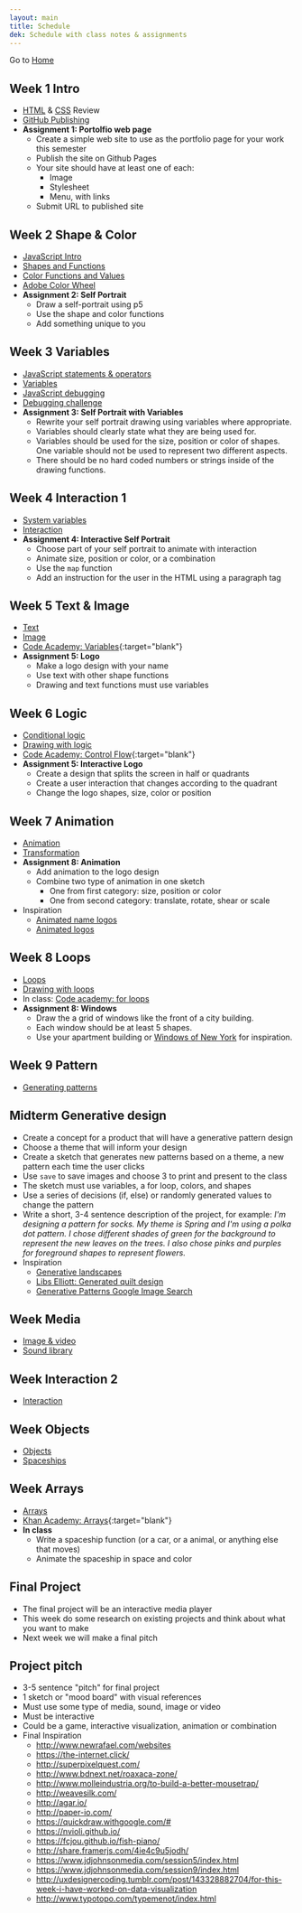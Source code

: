 ```yaml
---
layout: main
title: Schedule
dek: Schedule with class notes & assignments
---
```


Go to [Home](index.html)

## Week 1 **Intro**

- [HTML](notes/html) & [CSS](notes/css) Review 
- [GitHub Publishing](notes/github)
- **Assignment 1: Portolfio web page**
	- Create a simple web site to use as the portfolio page for your work this semester
	- Publish the site on Github Pages
	- Your site should have at least one of each:
		- Image
		- Stylesheet
		- Menu, with links
	- Submit URL to published site


## Week 2 **Shape & Color**
- [JavaScript Intro](notes/javascript)
- [Shapes and Functions](notes/p5)
- [Color Functions and Values](notes/color)
- [Adobe Color Wheel](https://color.adobe.com/create/color-wheel/)
- **Assignment 2: Self Portrait**
	- Draw a self-portrait using p5
	- Use the shape and color functions
	- Add something unique to you

## Week 3 **Variables**
- [JavaScript statements & operators](notes/javascript/statements.html)
- [Variables](notes/variables/)
- [JavaScript debugging](notes/debug)
- [Debugging challenge](notes/debug/debug.zip)
- **Assignment 3: Self Portrait with Variables**
	- Rewrite your self portrait drawing using variables where appropriate.
	- Variables should clearly state what they are being used for.
	- Variables should be used for the size, position or color of shapes.  One variable should not be used to represent two different aspects.
	- There should be no hard coded numbers or strings inside of the drawing functions.

## Week 4 **Interaction 1**
- [System variables](notes/system_variables)
- [Interaction](notes/interaction_1)
- **Assignment 4: Interactive Self Portrait**
	- Choose part of your self portrait to animate with interaction
	- Animate size, position or color, or a combination
	- Use the `map` function
	- Add an instruction for the user in the HTML using a paragraph tag

## Week 5 **Text & Image**
- [Text](notes/text)
- [Image](notes/image)
- [Code Academy: Variables](https://www.codecademy.com/courses/learn-javascript-introduction/lessons/variables/exercises/intro-variables){:target="blank"}
- **Assignment 5: Logo**
	- Make a logo design with your name
	- Use text with other shape functions
	- Drawing and text functions must use variables

## Week 6 **Logic**
- [Conditional logic](notes/logic)
- [Drawing with logic](notes/logic/p5.html)
- [Code Academy: Control Flow](https://www.codecademy.com/courses/learn-javascript-control-flow/lessons/control-flow/exercises/control-flow-intro){:target="blank"}
- **Assignment 5: Interactive Logo**
	- Create a design that splits the screen in half or quadrants
	- Create a user interaction that changes according to the quadrant
	- Change the logo shapes, size, color or position

## Week 7 **Animation**
- [Animation](notes/animation)
- [Transformation](notes/transform)
- **Assignment 8: Animation**
	- Add animation to the logo design
	- Combine two type of animation in one sketch
		- One from first category: size, position or color
		- One from second category: translate, rotate, shear or scale
- Inspiration
	- [Animated name logos](http://www.flamingtext.com/Animated-Logos)
	- [Animated logos](http://www.howdesign.com/featured/animated-logos/)


## Week 8 **Loops**
- [Loops](notes/loops)
- [Drawing with loops](notes/loops/p5.html)
- In class: [Code academy: for loops](https://www.codecademy.com/courses/javascript-beginner-en-NhsaT/0/1)
- **Assignment 8: Windows**
	- Draw the a grid of windows like the front of a city building.  
	- Each window should be at least 5 shapes.  
	- Use your apartment building or [Windows of New York](http://windowsofnewyork.com/) for inspiration.

## Week 9 **Pattern**
- [Generating patterns](notes/pattern)

## Midterm **Generative design**
- Create a concept for a product that will have a generative pattern design
- Choose a theme that will inform your design
- Create a sketch that generates new patterns based on a theme, a new pattern each time the user clicks
- Use `save` to save images and choose 3 to print and present to the class
- The sketch must use variables, a for loop, colors, and shapes
- Use a series of decisions (if, else) or randomly generated values to change the pattern
- Write a short, 3-4 sentence description of the project, for example: *I'm designing a pattern for socks.  My theme is Spring and I'm using a polka dot pattern.  I chose different shades of green for the background to represent  the new leaves on the trees.  I also chose pinks and purples for foreground shapes to represent flowers.*
- Inspiration
	- [Generative landscapes](https://generativelandscapes.wordpress.com/2014/08/15/complex-pattern-from-simple-arcs-example-3-6/)
	- [Libs Elliott: Generated quilt design](http://themakersnation.com/maker-spotlight-libs-elliott/)
	- [Generative Patterns Google Image Search](https://www.google.com/search?q=generative+patterns&source=lnms&tbm=isch&sa=X&ved=0ahUKEwiA-OPl3fbWAhWD6iYKHTihD7EQ_AUICigB&biw=1897&bih=984#imgrc=_)

<!-- 

	ommitted assignments
	draw window function


	10: Intro PComp/Circuits
	11: Digial input/output
	12: Analog input/output

 -->


## Week **Media**
- [Image & video](notes/media)
- [Sound library](notes/sound)

## Week **Interaction 2**
- [Interaction](notes/interaction_2)

## Week **Objects**
- [Objects](notes/objects)
- [Spaceships](notes/objects/p5.html)

## Week **Arrays**
- [Arrays](notes/array)
- [Khan Academy: Arrays](https://www.khanacademy.org/computing/computer-programming/programming/arrays/p/intro-to-arrays){:target="blank"}
- **In class**
	- Write a spaceship function (or a car, or a animal, or anything else that moves)
	- Animate the spaceship in space and color



## Final **Project**
- The final project will be an interactive media player
- This week do some research on existing projects and think about what you want to make
- Next week we will make a final pitch
## **Project pitch**
- 3-5 sentence "pitch" for final project
- 1 sketch or "mood board" with visual references
- Must use some type of media, sound, image or video
- Must be interactive
- Could be a game, interactive visualization, animation or combination
- Final Inspiration
	- <http://www.newrafael.com/websites>
	- <https://the-internet.click/>
	- <http://superpixelquest.com/>
	- <http://www.bdnext.net/roaxaca-zone/>
	- <http://www.molleindustria.org/to-build-a-better-mousetrap/>
	- <http://weavesilk.com/>
	- <http://agar.io/>
	- <http://paper-io.com/>
	- <https://quickdraw.withgoogle.com/#>
	- <https://nvioli.github.io/>
	- <https://fcjou.github.io/fish-piano/>
	- <http://share.framerjs.com/4ie4c9u5jodh/>
	- <https://www.jdjohnsonmedia.com/session5/index.html>
	- <https://www.jdjohnsonmedia.com/session9/index.html>
	- <http://uxdesignercoding.tumblr.com/post/143328882704/for-this-week-i-have-worked-on-data-visualization>
	- <http://www.typotopo.com/typemenot/index.html>


<!-- 
## Week 10
- Midterm Presentatio
- [Interaction](week9/)
- [DOM Library](week9/dom.html)  
- [Beyond the canvas (DOM Tutorial)](https://github.com/processing/p5.js/wiki/Beyond-the-canvas)

## Week 13
**Objects**
- [JavaScript Objects](week12/)
- Final Project workshop
-->


